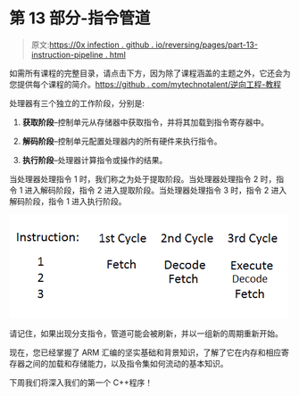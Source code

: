 # 第 13 部分-指令管道

> 原文:[https://0x infection . github . io/reversing/pages/part-13-instruction-pipeline . html](https://0xinfection.github.io/reversing/pages/part-13-instruction-pipeline.html)

如需所有课程的完整目录，请点击下方，因为除了课程涵盖的主题之外，它还会为您提供每个课程的简介。[https://github . com/mytechnotalent/逆向工程-教程](https://github.com/mytechnotalent/Reverse-Engineering-Tutorial)

处理器有三个独立的工作阶段，分别是:

1) **获取阶段**–控制单元从存储器中获取指令，并将其加载到指令寄存器中。

2) **解码阶段**–控制单元配置处理器内的所有硬件来执行指令。

3) **执行阶段**–处理器计算指令或操作的结果。

当处理器处理指令 1 时，我们称之为处于提取阶段。当处理器处理指令 2 时，指令 1 进入解码阶段，指令 2 进入提取阶段。当处理器处理指令 3 时，指令 2 进入解码阶段，指令 1 进入执行阶段。

![](img/74ea9baf0f02b9c084308746e834f638.png)

请记住，如果出现分支指令，管道可能会被刷新，并以一组新的周期重新开始。

现在，您已经掌握了 ARM 汇编的坚实基础和背景知识，了解了它在内存和相应寄存器之间的加载和存储能力，以及指令集如何流动的基本知识。

下周我们将深入我们的第一个 C++程序！